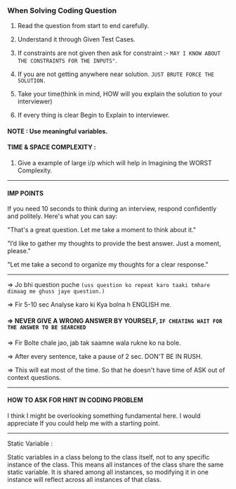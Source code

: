 ### When Solving Coding Question

1. Read the question from start to end carefully.

2. Understand it through Given Test Cases.

3. If constraints are not given then ask for constraint :-  `MAY I KNOW ABOUT THE CONSTRAINTS FOR THE INPUTS"`.

4. If you are not getting anywhere near solution. `JUST BRUTE FORCE THE SOLUTION.`

5. Take your time(think in mind, HOW will you explain the solution to your interviewer)
6. If every thing is clear Begin to Explain to interviewer.

#### NOTE : Use meaningful variables.

#### TIME & SPACE COMPLEXITY :

1. Give a example of large i/p which will help in Imagining the WORST Complexity.

---

#### IMP POINTS

If you need 10 seconds to think during an interview, respond confidently and politely. Here's what you can say:

"That's a great question. Let me take a moment to think about it."

"I’d like to gather my thoughts to provide the best answer. Just a moment, please."

"Let me take a second to organize my thoughts for a clear response."

---

=> Jo bhi question puche `(uss question ko repeat karo taaki tmhare dimaag me ghuss jaye question.)`

=> Fir 5-10 sec Analyse karo ki Kya bolna h ENGLISH me.  

#### => NEVER GIVE A WRONG ANSWER BY YOURSELF, `IF CHEATING WAIT FOR THE ANSWER TO BE SEARCHED`

=> Fir Bolte chale jao, jab tak saamne wala rukne ko na bole.

=> After every sentence, take a pause of 2 sec. DON'T BE IN RUSH.

=> This will eat most of the time. So that he doesn't have time of ASK out of context questions.

---

#### HOW TO ASK FOR HINT IN CODING PROBLEM 
I think I might be overlooking something fundamental here. I would appreciate If you could help me with a starting point.


---

Static Variable :

Static variables in a class belong to the class itself, not to any specific instance of the class. This means all instances of the class share the same static variable.
It is shared among all instances, so modifying it in one instance will reflect across all instances of that class.

